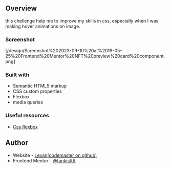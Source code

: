 ## Overview
this chellenge help me to improve my skills in css, especially when I was making hover animations on image.

### Screenshot

[/design/Screenshot%202023-09-10%20at%2019-05-25%20Frontend%20Mentor%20NFT%20preview%20card%20component.png]


### Built with

- Semantic HTML5 markup
- CSS custom properties
- Flexbox
- media queries


### Useful resources

- [Css flexbox](https://www.youtube.com/watch?v=SFgEuzKoGxE&embeds_referring_euri=https%3A%2F%2Fcdn.iframe.ly%2F&source_ve_path=MjM4NTE&feature=emb_title) 


## Author

- Website - [Levan(codemaster on github)](https://www.your-site.com)
- Frontend Mentor - [@tankistttt](https://www.frontendmentor.io/profile/tankistttt)



